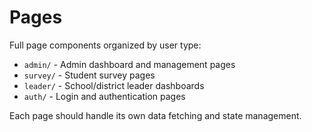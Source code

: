 # Pages

Full page components organized by user type:

- `admin/` - Admin dashboard and management pages
- `survey/` - Student survey pages
- `leader/` - School/district leader dashboards
- `auth/` - Login and authentication pages

Each page should handle its own data fetching and state management.